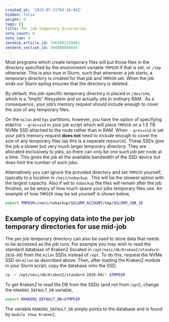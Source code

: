 ```yaml
---
created_at: '2023-07-21T04:10:04Z'
hidden: false
weight: 0
tags: []
title: Per job temporary directories
vote_count: 0
vote_sum: 0
zendesk_article_id: 7463891150863
zendesk_section_id: 360000040056
---
```


Most programs which create temporary files will put those files in the
directory specified by the environment variable `TMPDIR` if that is set,
or `/tmp` otherwise. This is also true in Slurm, such that whenever a
job starts, a temporary directory is created for that job and `TMPDIR`
set. When the job ends our Slurm epilog ensures that the directory is
deleted.

By default, this job-specific temporary directory is placed in
`/dev/shm`, which is a “tmpfs” filesystem and so actually sits in
ordinary RAM.  As a consequence, your job’s memory request should
include enough to cover the size of any temporary files.

On the `milan` and `hgx` partitions, however, you have the option of
specifying `#SBATCH --gres=ssd` in your job script which will place
`TMPDIR` on a 1.5 TB NVMe SSD attached to the node rather than in RAM.
When `--gres=ssd` is set your job’s memory request **does not** need to
include enough to cover the size of any temporary files (as this is a
separate resource). These SSDs give the job a slower but very much
larger temporary directory. They are allocated exclusively to jobs, so
there can only be one such job per node at a time. This gives the job
all the available bandwidth of the SSD device but does limit the number
of such jobs.

Alternatively you can ignore the provided directory and set `TMPDIR`
yourself, typically to a location in `/nesi/nobackup`.  This will be the
slowest option with the largest capacity. Also if set to `nobackup` the
files will remain after the job finishes, so be weary of how much space
your jobs temporary files use. An example of how `TMPDIR` may be set
yourself is shown below,

```sh
export TMPDIR=/nesi/nobackup/$SLURM_ACCOUNT/tmp/$SLURM_JOB_ID
```

## Example of copying data into the per job temporary directories for use mid-job

The per job temporary directory can also be used to store data that
needs to be accessed as the job runs. For example you may wish to read
the standard database of Kraken2 (located in
`/opt/nesi/db/Kraken2/standard-2018-09`) from the `milan` SSDs instead
of `/opt`. To do this, request the NVMe SSD on `milan` as described
above. Then, after loading the Kraken2 module in your Slurm script, copy
the database onto the SSD,

```sh
cp -r /opt/nesi/db/Kraken2/standard-2018-09/* $TMPDIR
```

To get Kraken2 to read the DB from the SSDs (and not from `/opt`),
change the `KRAKEN2_DEFAULT_DB` variable,

```bash
export KRAKEN2_DEFAULT_DB=$TMPDIR
```

The variable `KRAKEN2_DEFAULT_DB` simply points to the database and is
found by `module show Kraken2`.
